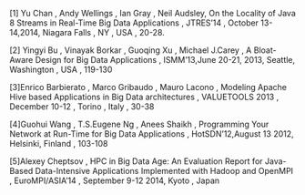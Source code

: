 [1] Yu Chan , Andy Wellings , Ian Gray , Neil Audsley, On the Locality of Java 8 Streams in Real-Time Big Data Applications , JTRES’14 , October 13-14,2014, Niagara Falls , NY , USA , 20-28.


[2] Yingyi Bu , Vinayak Borkar , Guoqing Xu , Michael J.Carey , A Bloat-Aware Design for Big Data Applications , ISMM’13,June 20-21, 2013, Seattle, Washington , USA , 119-130


[3]Enrico Barbierato , Marco Gribaudo , Mauro Lacono ,  Modeling Apache Hive based Applications in Big Data architectures , VALUETOOLS 2013 , December 10-12 , Torino , Italy , 30-38


[4]Guohui  Wang , T.S.Eugene Ng , Anees Shaikh , Programming Your Network at Run-Time for Big Data Applications , HotSDN’12,August 13 2012, Helsinki, Finland , 103-108


[5]Alexey Cheptsov , HPC in Big Data Age: An Evaluation Report for Java- Based Data-Intensive Applications Implemented with Hadoop and OpenMPI , EuroMPI/ASIA’14 , September 9-12 2014, Kyoto , Japan

